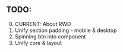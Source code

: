 ## TODO:

0. CURRENT: About RWD
1. Unify section padding - mobile & desktop
2. Spinning btn into component
3. Unify core & layout
